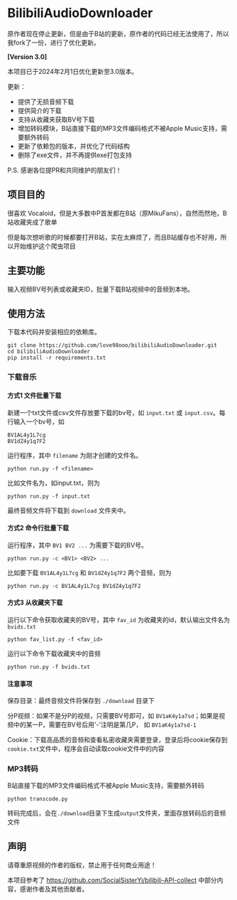 # BilibiliAudioDownloader

原作者现在停止更新，但是由于B站的更新，原作者的代码已经无法使用了，所以我fork了一份，进行了优化更新。

**[Version 3.0]**

本项目已于2024年2月1日优化更新至3.0版本。

更新：

- 提供了无损音频下载
- 提供简介的下载
- 支持从收藏夹获取BV号下载
- 增加转码模块，B站直接下载的MP3文件编码格式不被Apple Music支持，需要额外转码
- 更新了依赖包的版本，并优化了代码结构
- 删除了exe文件，并不再提供exe打包支持

P.S. 感谢各位提PR和共同维护的朋友们！

## 项目目的

很喜欢 Vocaloid，但是大多数中P首发都在B站（原MikuFans），自然而然地，B站收藏夹成了歌单

但是每次想听歌的时候都要打开B站，实在太麻烦了，而且B站缓存也不好用，所以开始维护这个爬虫项目

## 主要功能

输入视频BV号列表或收藏夹ID，批量下载B站视频中的音频到本地。

## 使用方法

下载本代码并安装相应的依赖库。

```shell
git clone https://github.com/love98ooo/bilibiliAudioDownloader.git
cd bilibiliAudioDownloader
pip install -r requirements.txt
```

### 下载音乐

#### 方式1 文件批量下载

新建一个txt文件或csv文件存放要下载的bv号，如 `input.txt` 或 `input.csv`。每行输入一个bv号，如

```
BV1AL4y1L7cg
BV1dZ4y1q7F2
```

运行程序，其中 `filename` 为刚才创建的文件名。

```shell
python run.py -f <filename>
```

比如文件名为，如input.txt，则为

```
python run.py -f input.txt
```

最终音频文件将下载到 `download` 文件夹中。

#### 方式2 命令行批量下载

运行程序，其中 `BV1 BV2 ...` 为需要下载的BV号。

```shell
python run.py -c <BV1> <BV2> ...
```

比如要下载 `BV1AL4y1L7cg` 和 `BV1dZ4y1q7F2` 两个音频，则为

```shell
python run.py -c BV1AL4y1L7cg BV1dZ4y1q7F2
```

#### 方式3 从收藏夹下载

运行以下命令获取收藏夹的BV号，其中 `fav_id` 为收藏夹的id，默认输出文件名为 `bvids.txt`

```shell
python fav_list.py -f <fav_id>
```

运行以下命令下载收藏夹中的音频

```shell
python run.py -f bvids.txt
```

#### 注意事项

保存目录：最终音频文件将保存到 `./download` 目录下

分P视频：如果不是分P的视频，只需要BV号即可，如 `BV1aK4y1a7sd`；如果是视频中的某一P，需要在BV号后用'-'注明是第几P， 如 `BV1aK4y1a7sd-1`

Cookie：下载高品质的音频和查看私密收藏夹需要登录，登录后将cookie保存到`cookie.txt`文件中，程序会自动读取cookie文件中的内容

### MP3转码

B站直接下载的MP3文件编码格式不被Apple Music支持，需要额外转码

```shell
python transcode.py
```

转码完成后，会在`./download`目录下生成`output`文件夹，里面存放转码后的音频文件

## 声明

请尊重原视频的作者的版权，禁止用于任何商业用途！

本项目参考了 https://github.com/SocialSisterYi/bilibili-API-collect 中部分内容，感谢作者及其他贡献者。

